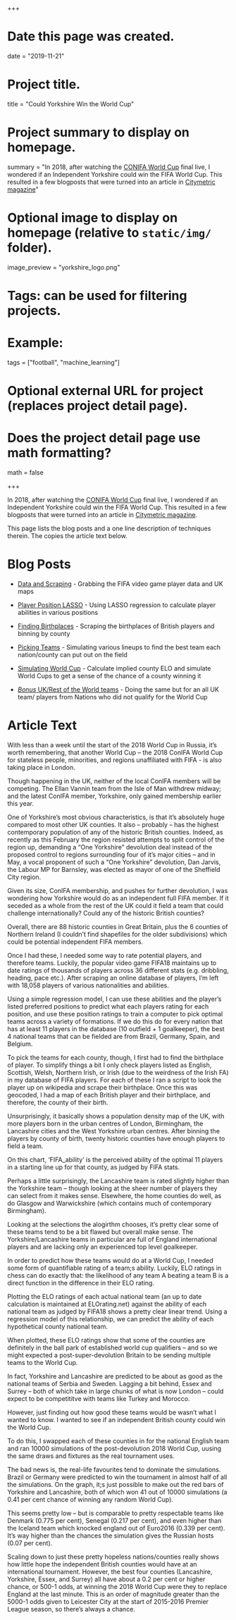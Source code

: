 +++
# Date this page was created.
date = "2019-11-21"

# Project title.
title = "Could Yorkshire Win the World Cup"

# Project summary to display on homepage.
summary = "In 2018, after watching the [CONIFA World Cup](https://en.wikipedia.org/wiki/2018_CONIFA_World_Football_Cup) final live, I wondered if an Independent Yorkshire could win the FIFA World Cup. This resulted in a few blogposts that were turned into an article in [Citymetric magazine](https://www.citymetric.com/horizons/football-could-independent-yorkshire-win-world-cup-3961)"

# Optional image to display on homepage (relative to `static/img/` folder).
image_preview = "yorkshire_logo.png"

# Tags: can be used for filtering projects.
# Example:
tags = ["football", "machine_learning"]

# Optional external URL for project (replaces project detail page).

# Does the project detail page use math formatting?
math = false

+++

In 2018, after watching the [CONIFA World Cup](https://en.wikipedia.org/wiki/2018_CONIFA_World_Football_Cup) final live, I wondered if an Independent Yorkshire could win the FIFA World Cup. This resulted in a few blogposts that were turned into an article in [Citymetric magazine](https://www.citymetric.com/horizons/football-could-independent-yorkshire-win-world-cup-3961).

This page lists the blog posts and a one line description of techniques therein. The copies the article text below.

# Blog Posts

- [Data and Scraping](http://www.robert-hickman.eu/post/yorkshire_world_cup_1/) - Grabbing the FIFA video game player data and UK maps

- [Player Position LASSO](http://www.robert-hickman.eu/post/yorkshire_world_cup_2/) - Using LASSO regression to calculate player abilities in various positions

- [Finding Birthplaces](http://www.robert-hickman.eu/post/yorkshire_world_cup_3/) - Scraping the birthplaces of British players and binning by county

- [Picking Teams](http://www.robert-hickman.eu/post/yorkshire_world_cup_4/) - Simulating various lineups to find the best team each nation/county can put out on the field

- [Simulating World Cup](http://www.robert-hickman.eu/post/yorkshire_world_cup_5/) - Calculate implied county ELO and simulate World Cups to get a sense of the chance of a county winning it

- [*Bonus* UK/Rest of the World teams](http://www.robert-hickman.eu/post/yorkshire_world_cup_6/) - Doing the same but for an all UK team/ players from Nations who did not qualify for the World Cup

# Article Text
With less than a week until the start of the 2018 World Cup in Russia, it’s worth remembering, that another World Cup – the 2018 ConIFA World Cup for stateless people, minorities, and regions unaffiliated with FIFA - is also taking place in London.

Though happening in the UK, neither of the local ConIFA members will be competing. The Ellan Vannin team from the Isle of Man withdrew midway; and the latest ConIFA member, Yorkshire, only gained membership earlier this year.

One of Yorkshire’s most obvious characteristics, is that it’s absolutely huge compared to most other UK counties. It also – probably – has the highest contemporary population of any of the historic British counties. Indeed, as recently as this February the region resisted attempts to split control of the region up, demanding a “One Yorkshire” devolution deal instead of the proposed control to regions surrounding four of it’s major cities – and in May, a vocal proponent of such a “One Yorkshire” devolution, Dan Jarvis, the Labour MP for Barnsley, was elected as mayor of one of the Sheffield City region.

Given its size, ConIFA membership, and pushes for further devolution, I was wondering how Yorkshire would do as an independent full FIFA member. If it seceded as a whole from the rest of the UK could it field a team that could challenge internationally? Could any of the historic British counties? 

Overall, there are 88 historic counties in Great Britain, plus the 6 counties of Northern Ireland (I couldn’t find shapefiles for the older subdivisions) which could be potential independent FIFA members.

Once I had these, I needed some way to rate potential players, and therefore teams. Luckily, the popular video game FIFA18 maintains up to date ratings of thousands of players across 36 different stats (e.g. dribbling, heading, pace etc.). After scraping an online database of players, I’m left with 18,058 players of various nationalities and abilities.

Using a simple regression model, I can use these abilities and the player’s listed preferred positions to predict what each players rating for each position, and use these position ratings to train a computer to pick optimal teams across a variety of formations. If we do this do for every nation that has at least 11 players in the database (10 outfield + 1 goalkeeper), the best 4 national teams that can be fielded are from Brazil, Germany, Spain, and Belgium. 

To pick the teams for each county, though, I first had to find the birthplace of player. To simplify things a bit I only check players listed as English, Scottish, Welsh, Northern Irish, or Irish (due to the weirdness of the Irish FA) in my database of FIFA players. For each of these I ran a script to look the player up on wikipedia and scrape their birthplace. Once this was geocoded, I had a map of each British player and their birthplace, and therefore, the county of their birth. 
 
Unsurprisingly, it basically shows a population density map of the UK, with more players born in the urban centres of London, Birmingham, the Lancashire cities and the West Yorkshire urban centres. After binning the players by county of birth, twenty historic counties have enough players to field a team.

On this chart, ‘FIFA_ability’ is the perceived ability of the optimal 11 players in a starting line up for that county, as judged by FIFA stats.

Perhaps a little surprisingly, the Lancashire team is rated slightly higher than the Yorkshire team – though looking at the sheer number of players they can select from it makes sense. Elsewhere, the home counties do well, as do Glasgow and Warwickshire (which contains much of contemporary Birmingham).

Looking at the selections the alogirthm chooses, it’s pretty clear some of these teams tend to be a bit flawed but overall make sense. The Yorkshire/Lancashire teams in particular are full of England international players and are lacking only an experienced top level goalkeeper. 

In order to predict how these teams would do at a World Cup, I needed some form of quantifiable rating of a team;s ability. Luckily, ELO ratings in chess can do exactly that: the likelihood of any team A beating a team B is a direct function in the difference in their ELO rating.

Plotting the ELO ratings of each actual national team (an up to date calculation is maintained at ELOrating.net) against the ability of each national team as judged by FIFA18 shows a pretty clear linear trend. Using a regression model of this relationship, we can predict the ability of each hypothetical county national team.

When plotted, these ELO ratings show that some of the counties are definitely in the ball park of established world cup qualifiers – and so we might expected a post-super-devolution Britain to be sending multiple teams to the World Cup. 

In fact, Yorkshire and Lancashire are predicted to be about as good as the national teams of Serbia and Sweden. Lagging a bit behind, Essex and Surrey – both of which take in large chunks of what is now London – could expect to be competititve with teams like Turkey and Morocco.

However, just finding out how good these teams would be wasn’t what I wanted to know. I wanted to see if an independent British county could win the World Cup.

To do this, I swapped each of these counties in for the national English team and ran 10000 simulations of the post-devolution 2018 World Cup, uusing the same draws and fixtures as the real tournament uses. 

The bad news is, the real-life favourites tend to dominate the simulations. Brazil or Germany were predicted to win the tournament in almost half of all the simulations. On the graph, it;s just possible to make out the red bars of Yorkshire and Lancashire, both of which won 41 out of 10000 simulations (a 0.41 per cent chance of winning any random World Cup).

This seems pretty low – but is comparable to pretty respectable teams like Denmark (0.775 per cent), Senegal (0.217 per cent), and even higher than the Iceland team which knocked england out of Euro2016 (0.339 per cent). It’s way higher than the chances the simulation gives the Russian hosts (0.07 per cent). 

Scaling down to just these pretty hopeless nations/counties really shows how little hope the independent British counties would have at an international tournament. However, the best four counties (Lancashire, Yorkshire, Essex, and Surrey) all have about a 0.2 per cent or higher chance, or 500-1 odds, at winning the 2018 World Cup were they to replace England at the last minute. This is an order of magnitude greater than the 5000-1 odds given to Leicester City at the start of 2015-2016 Premier League season, so there’s always a chance. 